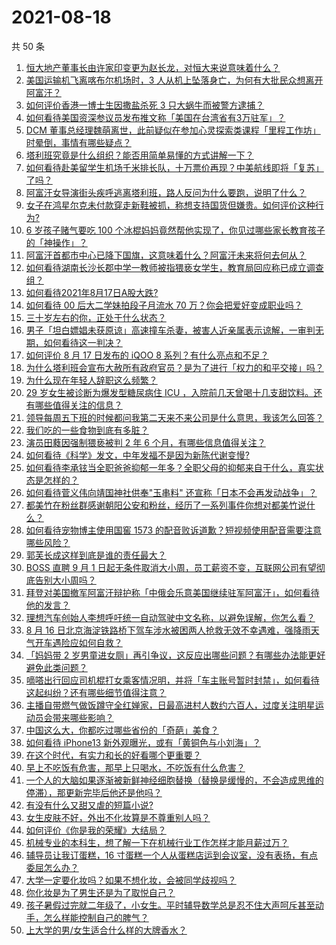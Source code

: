 # 2021-08-18

共 50 条

<!-- BEGIN -->
<!-- 最后更新时间 Wed Aug 18 2021 00:03:17 GMT+0800 (China Standard Time) -->

1. [恒大地产董事长由许家印变更为赵长龙，对恒大来说意味着什么？](https://www.zhihu.com/question/480372594)
1. [美国运输机飞离喀布尔机场时，3
   人从机上坠落身亡，为何有大批民众想离开阿富汗？](https://www.zhihu.com/question/480228826)
1. [如何评价香港一博士生因撒盐杀死 3 只大蜗牛而被警方逮捕？](https://www.zhihu.com/question/480364096)
1. [如何看待美国资深参议员发布推文称「美国在台湾省有3万驻军」？](https://www.zhihu.com/question/480376759)
1. [DCM
   董事总经理魏萌离世，此前疑似在参加心灵探索类课程「里程工作坊」时晕倒，事情有哪些疑点？](https://www.zhihu.com/question/480366188)
1. [塔利班究竟是什么组织？能否用简单易懂的方式讲解一下？](https://www.zhihu.com/question/480144001)
1. [如何看待赴美留学生机场千米排长队，十万票价再现？中美航线即将「复苏」了吗？](https://www.zhihu.com/question/480102423)
1. [阿富汗女导演街头疾呼逃离塔利班，路人反问为什么要跑，说明了什么？](https://www.zhihu.com/question/480403634)
1. [女子在鸿星尔克未付款穿走新鞋被抓，称想支持国货但嫌贵。如何评价这种行为?](https://www.zhihu.com/question/480047080)
1. [6 岁孩子赌气要吃 100
   个冰棍妈妈竟然帮他实现了，你见过哪些家长教育孩子的「神操作」？](https://www.zhihu.com/question/480156536)
1. [阿富汗首都市中心已降下国旗，这意味着什么？阿富汗未来将何去何从？](https://www.zhihu.com/question/480303392)
1. [如何看待湖南长沙长郡中学一教师被指猥亵女学生，教育局回应称已成立调查组？](https://www.zhihu.com/question/480175967)
1. [如何看待2021年8月17日A股大跌?](https://www.zhihu.com/question/480379478)
1. [如何看待 00 后大二学妹拍段子月流水 70
   万？你会把爱好变成职业吗？](https://www.zhihu.com/question/480373676)
1. [三十岁左右的你，正处于什么状态？](https://www.zhihu.com/question/64072861)
1. [男子「坦白嫖娼未获原谅」高速撞车杀妻，被害人近亲属表示谅解，一审判无期，如何看待这一判决？](https://www.zhihu.com/question/480367710)
1. [如何评价 8 月 17 日发布的 iQOO 8
   系列？有什么亮点和不足？](https://www.zhihu.com/question/480378174)
1. [为什么塔利班会宣布大赦所有政府官员？是为了进行「权力的和平交接」吗？](https://www.zhihu.com/question/480387546)
1. [为什么现在年轻人辞职这么频繁？](https://www.zhihu.com/question/479093723)
1. [29 岁女生被诊断为爆发型糖尿病住 ICU
   ，入院前几天曾喝十几支甜饮料。还有哪些值得关注的信息？](https://www.zhihu.com/question/480092922)
1. [领导每周五下班的时候都问我第二天来不来公司是什么意思，我该怎么回答？](https://www.zhihu.com/question/471299756)
1. [我们吃的一些食物到底有多脏？](https://www.zhihu.com/question/26597275)
1. [演员田蕤因强制猥亵被判 2 年 6 个月，有哪些信息值得关注？](https://www.zhihu.com/question/480359500)
1. [如何看待《科学》发文，中年发福不是因为新陈代谢变慢?](https://www.zhihu.com/question/479655231)
1. [如何看待李承铉当全职爸爸抑郁一年多？全职父母的抑郁来自于什么，真实状态是怎样的？](https://www.zhihu.com/question/480301832)
1. [如何看待菅义伟向靖国神社供奉"玉串料"
   还宣称「日本不会再发动战争」？](https://www.zhihu.com/question/480016138)
1. [都美竹在粉丝群感谢朝阳公安和粉丝，经历了一系列事件你想对都美竹说什么？](https://www.zhihu.com/question/480343377)
1. [如何看待宠物博主使用国窖 1573
   的配音败诉道歉？短视频使用配音需要注意哪些风险？](https://www.zhihu.com/question/480186614)
1. [郭芙长成这样到底是谁的责任最大？](https://www.zhihu.com/question/479786401)
1. [BOSS 直聘 9 月 1
   日起无条件取消大小周，员工薪资不变，互联网公司有望彻底告别大小周吗？](https://www.zhihu.com/question/480372732)
1. [拜登对美国撤军阿富汗辩护称「中俄会乐意美国继续驻军阿富汗」，如何看待他的发言？](https://www.zhihu.com/question/480324899)
1. [理想汽车创始人李想呼吁统一自动驾驶中文名称，以避免误解，你怎么看？](https://www.zhihu.com/question/480214139)
1. [8 月 16
   日北京海淀铁路桥下驾车涉水被困两人抢救无效不幸遇难，强降雨天气开车遇险应如何自救？](https://www.zhihu.com/question/480295449)
1. [「妈妈带 2
   岁男童进女厕」再引争议，这反应出哪些问题？有哪些办法能更好避免此类问题？](https://www.zhihu.com/question/480063972)
1. [嘀嗒出行回应司机棍打女乘客情况明，并将「车主账号暂时封禁」，如何看待这起纠纷？还有哪些细节值得注意？](https://www.zhihu.com/question/480040627)
1. [主播自带燃气做饭蹲守全红婵家，日最高进村人数约六百人，过度关注明星运动员会带来哪些影响？](https://www.zhihu.com/question/480054836)
1. [中国这么大，你都吃过哪些省份的「奇葩」美食？](https://www.zhihu.com/question/475287160)
1. [如何看待 iPhone13 新外观曝光，或有「黄铜色与小刘海」？](https://www.zhihu.com/question/463358441)
1. [在这个时代，有实力和长的好看哪个更重要？](https://www.zhihu.com/question/479377989)
1. [早上不吃饭有危害，那早上只喝水，不吃饭有什么危害？](https://www.zhihu.com/question/281697132)
1. [一个人的大脑如果逐渐被新鲜神经细胞替换（替换是缓慢的，不会造成思维的停滞），那更新完毕后他还是他吗？](https://www.zhihu.com/question/471015731)
1. [有没有什么又甜又虐的短篇小说?](https://www.zhihu.com/question/343762969)
1. [女生皮肤不好，外出不化妆算是不尊重别人吗？](https://www.zhihu.com/question/479256168)
1. [如何评价《你是我的荣耀》大结局？](https://www.zhihu.com/question/480150156)
1. [机械专业的本科生，想了解一下在机械行业工作怎样才能月薪过万？](https://www.zhihu.com/question/479857646)
1. [辅导员让我订蛋糕，16
   寸蛋糕一个人从蛋糕店运到会议室，没有表扬，有点委屈怎么办？](https://www.zhihu.com/question/437240991)
1. [大学一定要化妆吗？如果不想化妆，会被同学歧视吗？](https://www.zhihu.com/question/479469355)
1. [你化妆是为了男生还是为了取悦自己？](https://www.zhihu.com/question/479833114)
1. [孩子暑假过完就二年级了，小女生。平时辅导数学总是忍不住大声呵斥甚至动手，怎么样能控制自己的脾气？](https://www.zhihu.com/question/480021595)
1. [上大学的男/女生适合什么样的大牌香水？](https://www.zhihu.com/question/476994520)

<!-- END -->
